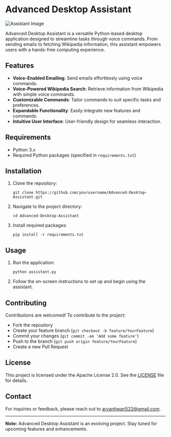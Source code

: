 # Advanced Desktop Assistant

![Assistant Image](https://example.com/assistant_image.png)

Advanced Desktop Assistant is a versatile Python-based desktop application designed to streamline tasks through voice commands. From sending emails to fetching Wikipedia information, this assistant empowers users with a hands-free computing experience.

## Features

- **Voice-Enabled Emailing**: Send emails effortlessly using voice commands.
- **Voice-Powered Wikipedia Search**: Retrieve information from Wikipedia with simple voice commands.
- **Customizable Commands**: Tailor commands to suit specific tasks and preferences.
- **Expandable Functionality**: Easily integrate new features and commands.
- **Intuitive User Interface**: User-friendly design for seamless interaction.

## Requirements

- Python 3.x
- Required Python packages (specified in `requirements.txt`)

## Installation

1. Clone the repository:
    ```
    git clone https://github.com/yourusername/Advanced-Desktop-Assistant.git
    ```

2. Navigate to the project directory:
    ```
    cd Advanced-Desktop-Assistant
    ```

3. Install required packages:
    ```
    pip install -r requirements.txt
    ```

## Usage

1. Run the application:
    ```
    python assistant.py
    ```

2. Follow the on-screen instructions to set up and begin using the assistant.

## Contributing

Contributions are welcomed! To contribute to the project:
- Fork the repository
- Create your feature branch (`git checkout -b feature/YourFeature`)
- Commit your changes (`git commit -am 'Add some feature'`)
- Push to the branch (`git push origin feature/YourFeature`)
- Create a new Pull Request

## License

This project is licensed under the Apache License 2.0. See the [LICENSE](LICENSE) file for details.


## Contact

For inquiries or feedback, please reach out to [aryantiwari522@gmail.com](mailto:aryantiwari522@gmail.com).

---

**Note:** Advanced Desktop Assistant is an evolving project. Stay tuned for upcoming features and enhancements.
